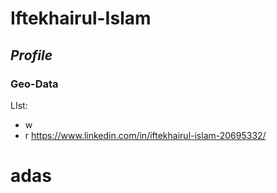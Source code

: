 # Iftekhairul-Islam
## _Profile_
### **Geo-Data**
LIst:
- w
- r
 https://www.linkedin.com/in/iftekhairul-islam-20695332/

# adas
